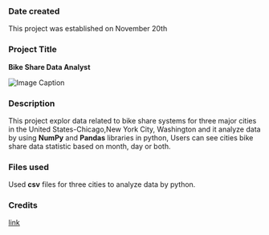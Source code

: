 ### Date created
This project was established on November 20th

### Project Title
**Bike Share Data Analyst**

![Image Caption](https://video.udacity-data.com/topher/2018/March/5aa7718d_divvy/divvy.jpg)

### Description
This project explor data related to bike share systems for three major cities in the 
United States-Chicago,New York City, Washington and it analyze data by using **NumPy** and **Pandas** libraries in python,
Users can see cities bike share data statistic based on month, day or both.

### Files used
Used **csv** files for three cities to analyze data by python.

### Credits
[link](https://github.com/sauravraghuvanshi/Udacity-programming-for-Data-Science-With-Python-Nanodegree)


